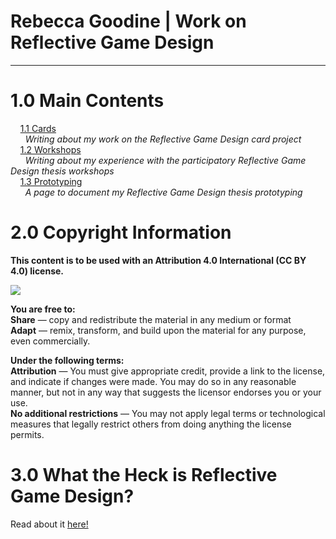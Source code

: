  # Rebecca Goodine  | Work on Reflective Game Design 
--- 

# 1.0 Main Contents

&nbsp;&nbsp;&nbsp;&nbsp;[1.1 Cards](Cards.md)  
&nbsp;&nbsp;&nbsp;&nbsp;&nbsp;&nbsp;<i>Writing about my work on the Reflective Game Design card project</i>   
&nbsp;&nbsp;&nbsp;&nbsp;[1.2 Workshops](Workshops.md)  
 &nbsp;&nbsp;&nbsp;&nbsp;&nbsp;&nbsp;<i>Writing about my experience with the participatory Reflective Game Design thesis workshops</i>   
&nbsp;&nbsp;&nbsp;&nbsp;[1.3 Prototyping](Prototyping.md)  
 &nbsp;&nbsp;&nbsp;&nbsp;&nbsp;&nbsp;<i>A page to document my Reflective Game Design thesis prototyping</i>   

# 2.0 Copyright Information

<b>This content is to be used with an Attribution 4.0 International (CC BY 4.0) license. </b>

![](https://i.creativecommons.org/l/by/4.0/88x31.png)

<b> You are free to: </b>   
<b>Share</b> — copy and redistribute the material in any medium or format  
<b>Adapt</b> — remix, transform, and build upon the material for any purpose, even commercially.  

<b>Under the following terms:</b>  
<b>Attribution</b> — You must give appropriate credit, provide a link to the license, and indicate if changes were made. You may do so in any reasonable manner, but not in any way that suggests the licensor endorses you or your use.  
<b>No additional restrictions</b> — You may not apply legal terms or technological measures that legally restrict others from doing anything the license permits.  

# 3.0 What the Heck is Reflective Game Design?
Read about it [here!](https://link.springer.com/chapter/10.1007/978-981-10-1891-6_1)
